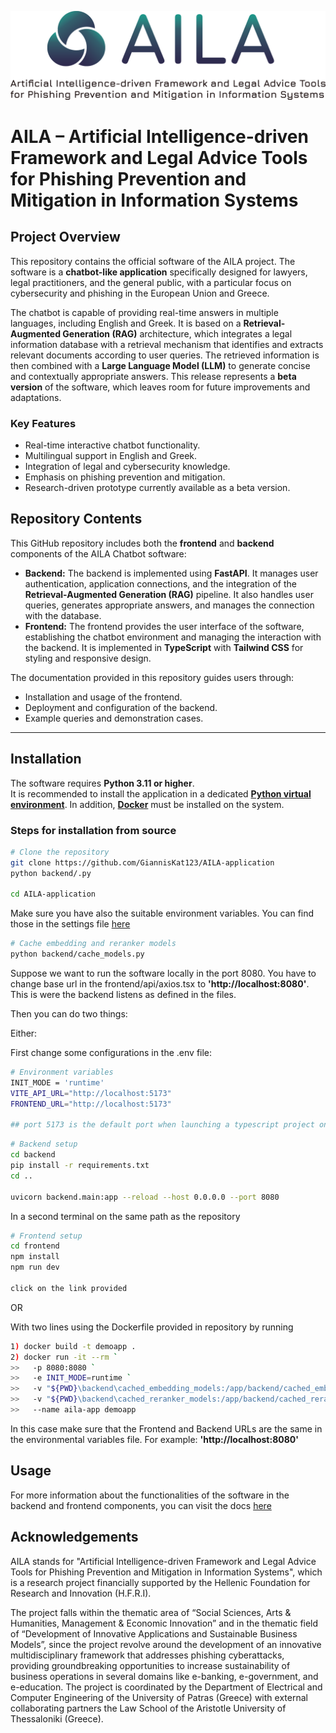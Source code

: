 ![AILA Logo](frontend/src/images/aila_new.png)

# AILA – Artificial Intelligence-driven Framework and Legal Advice Tools for Phishing Prevention and Mitigation in Information Systems

## Project Overview

This repository contains the official software of the AILA project. The software is a **chatbot-like application** specifically designed for lawyers, legal practitioners, and the general public, with a particular focus on cybersecurity and phishing in the European Union and Greece.  

The chatbot is capable of providing real-time answers in multiple languages, including English and Greek. It is based on a **Retrieval-Augmented Generation (RAG)** architecture, which integrates a legal information database with a retrieval mechanism that identifies and extracts relevant documents according to user queries. The retrieved information is then combined with a **Large Language Model (LLM)** to generate concise and contextually appropriate answers. This release represents a **beta version** of the software, which leaves room for future improvements and adaptations.

### Key Features
- Real-time interactive chatbot functionality.  
- Multilingual support in English and Greek.  
- Integration of legal and cybersecurity knowledge.  
- Emphasis on phishing prevention and mitigation.  
- Research-driven prototype currently available as a beta version.  

## Repository Contents
This GitHub repository includes both the **frontend** and **backend** components of the AILA Chatbot software:

- **Backend:** The backend is implemented using **FastAPI**. It manages user authentication, application connections, and the integration of the **Retrieval-Augmented Generation (RAG)** pipeline. It also handles user queries, generates appropriate answers, and manages the connection with the database.  
- **Frontend:** The frontend provides the user interface of the software, establishing the chatbot environment and managing the interaction with the backend. It is implemented in **TypeScript** with **Tailwind CSS** for styling and responsive design.

The documentation provided in this repository guides users through:  
- Installation and usage of the frontend.  
- Deployment and configuration of the backend.  
- Example queries and demonstration cases.  

---

## Installation
The software requires **Python 3.11 or higher**.  
It is recommended to install the application in a dedicated **[Python virtual environment](https://docs.python.org/3/library/venv.html)**. In addition, **[Docker](https://www.docker.com/)** must be installed on the system.  

### Steps for installation from source
```bash
# Clone the repository
git clone https://github.com/GiannisKat123/AILA-application
python backend/.py

cd AILA-application

```
Make sure you have also the suitable environment variables. You can find those in the settings file [here](https://github.com/GiannisKat123/AILA-application/blob/main/backend/database/config/config.py)

```bash
# Cache embedding and reranker models
python backend/cache_models.py
```

Suppose we want to run the software locally in the port 8080. You have to change base url in the frontend/api/axios.tsx to **'http://localhost:8080'**. This is were the backend listens as defined in the files.

Then you can do two things:

Either:

First change some configurations in the .env file:

```bash
# Environment variables
INIT_MODE = 'runtime'
VITE_API_URL="http://localhost:5173"
FRONTEND_URL="http://localhost:5173"

## port 5173 is the default port when launching a typescript project on dev mode
```

```bash
# Backend setup
cd backend
pip install -r requirements.txt
cd ..

uvicorn backend.main:app --reload --host 0.0.0.0 --port 8080
```

In a second terminal on the same path as the repository

```bash
# Frontend setup
cd frontend
npm install
npm run dev

click on the link provided
```

OR 

With two lines using the Dockerfile provided in repository by running
```bash
1) docker build -t demoapp .
2) docker run -it --rm `    
>>   -p 8080:8080 `
>>   -e INIT_MODE=runtime `
>>   -v "${PWD}\backend\cached_embedding_models:/app/backend/cached_embedding_models" `
>>   -v "${PWD}\backend\cached_reranker_models:/app/backend/cached_reranker_models" `
>>   --name aila-app demoapp
```

In this case make sure that the Frontend and Backend URLs are the same in the environmental variables file. For example: **'http://localhost:8080'**

## Usage
For more information about the functionalities of the software in the backend and frontend components, you can visit the docs [here](https://gianniskat123.github.io/AILA-application/)

## Acknowledgements
AILA stands for "Artificial Intelligence-driven Framework and Legal Advice Tools for Phishing Prevention and Mitigation in Information Systems", which is a research project financially supported by the Hellenic Foundation for Research and Innovation (H.F.R.I).

The project falls within the thematic area of “Social Sciences, Arts & Humanities, Management & Economic Innovation” and in the thematic field of “Development of Innovative Applications and Sustainable Business Models”, since the project revolve around the development of an innovative multidisciplinary framework that addresses phishing cyberattacks, providing groundbreaking opportunities to increase sustainability of business operations in several domains like e-banking, e-government, and e-education. The project is coordinated by the Department of Electrical and Computer Engineering of the University of Patras (Greece) with external collaborating partners the Law School of the Aristotle University of Thessaloniki (Greece).


